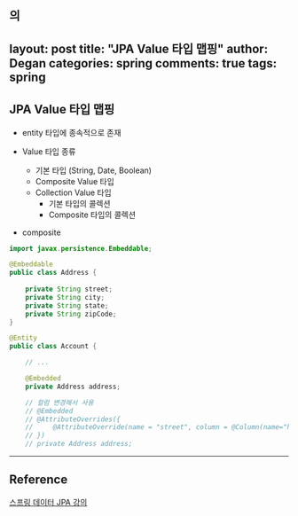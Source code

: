 의
---
layout: post
title:  "JPA Value 타입 맵핑"
author: Degan
categories: spring 
comments: true
tags: spring
---

## JPA Value 타입 맵핑

- entity 타입에 종속적으로 존재

- Value 타입 종류
	- 기본 타입 (String, Date, Boolean)
	- Composite Value 타입
	- Collection Value 타입
		- 기본 타입의 콜렉션
		- Composite 타입의 콜렉션

- composite 

```java
import javax.persistence.Embeddable;

@Embeddable
public class Address {
    
    private String street;
    private String city;
    private String state;
    private String zipCode;
}
```

```java
@Entity
public class Account {

	// ...

    @Embedded
    private Address address;

    // 컬럼 변경해서 사용
    // @Embedded
    // @AttributeOverrides({
    //     @AttributeOverride(name = "street", column = @Column(name="home_street"))
    // })
    // private Address address;
```

---
## Reference

[스프링 데이터 JPA 강의](https://www.inflearn.com/course/%EC%8A%A4%ED%94%84%EB%A7%81-%EB%8D%B0%EC%9D%B4%ED%84%B0-jpa/dashboard)